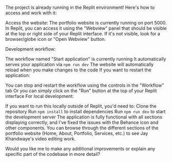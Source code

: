 The project is already running in the Replit environment! Here's how to access and work with it:

Access the website: The portfolio website is currently running on port 5000. In Replit, you can access it using the "Webview" panel that should be visible at the top or right side of your Replit interface. If it's not visible, look for a browser/globe icon or "Open Webview" button.

Development workflow:

The workflow named "Start application" is currently running
It automatically serves your application via `npm run dev`
The website will automatically reload when you make changes to the code
If you want to restart the application:

You can stop and restart the workflow using the controls in the "Workflow" tab
Or you can simply click on the "Run" button at the top of your Replit interface
For local development:

If you want to run this locally outside of Replit, you'd need to:
Clone the repository
Run `npm install` to install dependencies
Run `npm run dev` to start the development server
The application is fully functional with all sections displaying correctly, and I've fixed the issues with the Behance icon and other components. You can browse through the different sections of the portfolio website (Home, About, Portfolio, Services, etc.) to see Jay Khandwaye's video editing work.

Would you like me to make any additional improvements or explain any specific part of the codebase in more detail?
